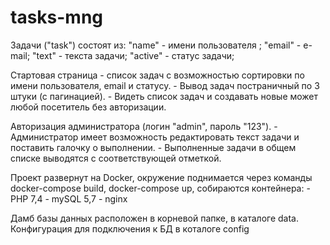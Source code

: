 # tasks-mng

Задачи ("task") состоят из:
	"name" - имени пользователя ;
	"email" - е-mail;
	"text" - текста задачи;
        "active" - статус задачи;

Стартовая страница - список задач с возможностью сортировки по имени пользователя, email и статусу. 
	- Вывод задач постраничный по 3 штуки (с пагинацией). 
	- Видеть список задач и создавать новые может любой посетитель без авторизации.

Авторизация  администратора (логин "admin", пароль "123"). 
	- Администратор имеет возможность редактировать текст задачи и поставить галочку о выполнении. 
	- Выполненные задачи в общем списке выводятся с соответствующей отметкой.

Проект развернут на Docker, окружение поднимается через команды docker-compose build, docker-compose up, собираются контейнера:
      - PHP 7,4
      - mySQL 5,7
      - nginx

Дамб базы данных расположен в корневой папке, в каталоге data.
Конфигурация для подключения к БД в коталоге config
